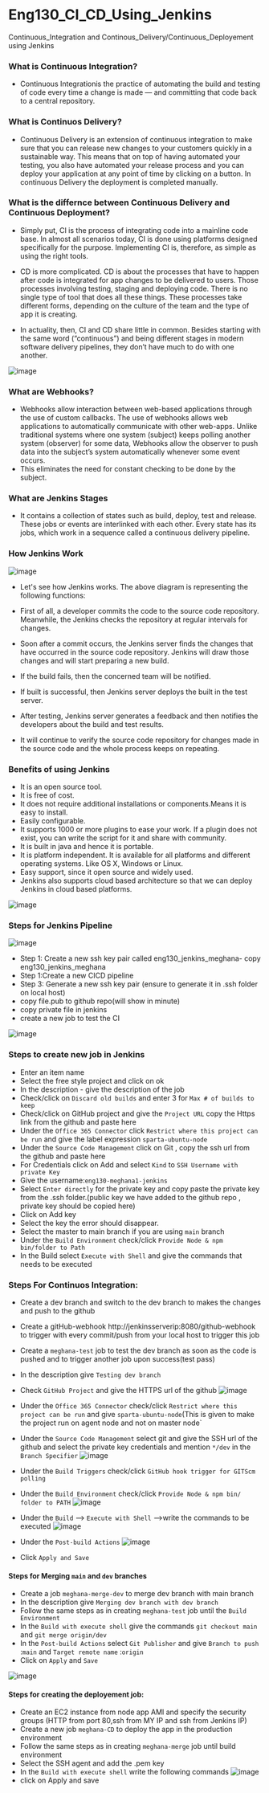 # Eng130_CI_CD_Using_Jenkins
Continuous_Integration and Continous_Delivery/Continuous_Deployement using Jenkins
### What is Continuous Integration?
- Continuous Integrationis the practice of automating the build and testing of code every time a change is made — and committing that code back to a central repository.
### What is Continuos Delivery?
- Continuous Delivery is an extension of continuous integration to make sure that you can release new changes to your customers quickly in a sustainable way. This means that on top of having automated your testing, you also have automated your release process and you can deploy your application at any point of time by clicking on a button. In continuous Delivery the deployment is completed manually.
### What is the differnce between Continuous Delivery and Continuous Deployment?
- Simply put, CI is the process of integrating code into a mainline code base. In almost all scenarios today, CI is done using platforms designed specifically for the purpose. Implementing CI is, therefore, as simple as using the right tools.

- CD is more complicated. CD is about the processes that have to happen after code is integrated for app changes to be delivered to users. Those processes involving testing, staging and deploying code. There is no single type of tool that does all these things. These processes take different forms, depending on the culture of the team and the type of app it is creating.

- In actuality, then, CI and CD share little in common. Besides starting with the same word (“continuous”) and being different stages in modern software delivery pipelines, they don’t have much to do with one another.

![image](https://user-images.githubusercontent.com/97250268/200538257-222a3c2d-4449-46a2-bc8e-b3fe164af909.png)
### What are Webhooks?
- Webhooks allow interaction between web-based applications through the use of custom callbacks. The use of webhooks allows web applications to automatically communicate with other web-apps. Unlike traditional systems where one system (subject) keeps polling another system (observer) for some data, Webhooks allow the observer to push data into the subject’s system automatically whenever some event occurs.
- This eliminates the need for constant checking to be done by the subject.
### What are Jenkins Stages

- It contains a collection of states such as build, deploy, test and release. These jobs or events are interlinked with each other. Every state has its jobs, which work in a sequence called a continuous delivery pipeline.

### How Jenkins Work

![image](https://user-images.githubusercontent.com/97250268/200784187-9856f62e-7127-4273-b038-2a8eb61a9d62.png)
-  Let's see how Jenkins works. The above diagram is representing the following functions:

- First of all, a developer commits the code to the source code repository. Meanwhile, the Jenkins checks the repository at regular intervals for changes.
- Soon after a commit occurs, the Jenkins server finds the changes that have occurred in the source code repository. Jenkins will draw those changes and will start preparing a new build.
- If the build fails, then the concerned team will be notified.
- If built is successful, then Jenkins server deploys the built in the test server.
- After testing, Jenkins server generates a feedback and then notifies the developers about the build and test results.
- It will continue to verify the source code repository for changes made in the source code and the whole process keeps on repeating.

### Benefits of using Jenkins
- It is an open source tool.
- It is free of cost.
- It does not require additional installations or components.Means it is easy to install.
- Easily configurable.
- It supports 1000 or more plugins to ease your work. If a plugin does not exist, you can write the script for it and share with community.
- It is built in java and hence it is portable.
- It is platform independent. It is available for all platforms and different operating systems. Like OS X, Windows or Linux.
- Easy support, since it open source and widely used.
- Jenkins also supports cloud based architecture so that we can deploy Jenkins in cloud based platforms.


![image](https://user-images.githubusercontent.com/97250268/200540931-912c8678-2ef6-42c7-b25b-8b41b5d1ac2c.png)
### Steps for Jenkins Pipeline

![image](https://user-images.githubusercontent.com/97250268/200653970-3178764d-579e-4dd1-a738-da2b70a90d04.png)

- Step 1: Create a new ssh key pair called eng130_jenkins_meghana- copy eng130_jenkins_meghana
- Step 1:Create a new CICD pipeline
- Step 3: Generate a new ssh key pair (ensure to generate it in .ssh folder on local host)
- copy file.pub to github repo(will show in minute)
- copy private file in jenkins
- create a new job to test the CI

![image](https://user-images.githubusercontent.com/97250268/200655307-a7f7e077-ba6c-4b05-9218-223356931880.png)


### Steps to create new job in Jenkins

- Enter an item name
- Select the free style project and click on ok
- In the description - give the description  of the job
- Check/click on `Discard old builds` and enter 3 for `Max # of builds to keep`
- Check/click on GitHub project and give the `Project URL` copy the Https link from the github and paste here
- Under the `Office 365 Connector` click `Restrict where this project can be run` and give the label expression `sparta-ubuntu-node`
- Under the `Source Code Management` click on Git , copy the ssh url from the github and paste  here
- For Credentials click on Add and select `Kind` to `SSH Username with private Key`
- Give the username:`eng130-meghana1-jenkins`
- Select `Enter directly` for the private key and copy paste the private key from the .ssh folder.(public key we have added to the github repo , private key should be copied here)
- Click on Add key
- Select the key the error should disappear.
- Select the master to main branch if you are using `main` branch
- Under the `Build Environment` check/click `Provide Node & npm bin/folder to Path`
- In the Build select `Execute with Shell` and give the commands that needs to be executed

### Steps For Continuos Integration:
- Create a dev branch and switch to the dev branch to makes the changes and push to the github
- Create a gitHub-webhook http://jenkinsserverip:8080/github-webhook to trigger with every commit/push from your local host to trigger this job
- Create a `meghana-test` job to test the dev branch as soon as the code is pushed and to trigger another job upon success(test pass)
- In the description give `Testing dev branch`
- Check `GitHub Project` and give the HTTPS url of the github
![image](https://user-images.githubusercontent.com/97250268/200664942-8e2a9d14-e46f-4c8f-be4a-c73c5fcd24c2.png)
- Under the `Office 365 Connector` check/click `Restrict where this project can be run` and give `sparta-ubuntu-node`(This is given to make the project run on agent node and not on master node`
- Under the `Source Code Management` select git and give the SSH url of the github and select the private key credentials and mention `*/dev` in the `Branch Specifier`
![image](https://user-images.githubusercontent.com/97250268/200666118-f9e19bce-4355-4ce4-9dde-b8f915f81ea4.png)
- Under the `Build Triggers` check/click `GitHub hook trigger for GITScm polling`
- Under the `Build Environment` check/click `Provide Node & npm bin/ folder to PATH`
![image](https://user-images.githubusercontent.com/97250268/200666744-81ab623b-e7bf-483b-ba8e-f0fd63dd5b96.png)
- Under the `Build` --> `Execute with Shell` -->write the commands to be executed
![image](https://user-images.githubusercontent.com/97250268/200667230-52949c05-6710-4e61-934c-6441733d596e.png)

- Under the `Post-build Actions` 
![image](https://user-images.githubusercontent.com/97250268/200667609-43c33d50-017e-4202-95ef-5b94ac38b838.png)
- Click `Apply and Save` 

#### Steps for Merging `main` and `dev` branches
- Create a job `meghana-merge-dev` to merge dev branch with main branch
- In the description give `Merging dev branch with dev branch`
- Follow the same steps as in creating `meghana-test` job until the `Build Environment` 
- In the `Build with execute shell` give the commands `git checkout main` and `git merge origin/dev`
- In the `Post-build Actions` select `Git Publisher` and give `Branch to push` :`main` and `Target remote name` :`origin`
- Click on `Apply` and `Save`

![image](https://user-images.githubusercontent.com/97250268/200811429-bdc32039-d9d1-4831-86f2-bc5501f97c75.png)

#### Steps for creating the deployement job:
 - Create an EC2 instance from node app AMI and specify the security groups (HTTP from port 80,ssh from MY IP and ssh from Jenkins IP)
 - Create a new job `meghana-CD` to deploy the app in the production environment
 - Follow the same steps as in creating `meghana-merge` job until build environment
 -  Select the SSH agent and add the .pem key
 - In the `Build with execute shell` write the following commands
  ![image](https://user-images.githubusercontent.com/97250268/200873449-644b9791-c904-4312-8730-a1d337a9b3fd.png)
 - click on Apply and save

 


